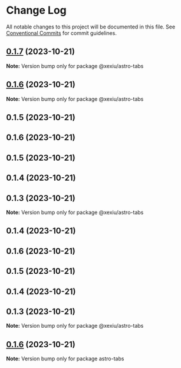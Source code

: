 # Change Log

All notable changes to this project will be documented in this file.
See [Conventional Commits](https://conventionalcommits.org) for commit guidelines.

## [0.1.7](https://github.com/xexiu/astro-components/compare/@xexiu/astro-tabs@0.1.6...@xexiu/astro-tabs@0.1.7) (2023-10-21)

**Note:** Version bump only for package @xexiu/astro-tabs





## [0.1.6](https://github.com/xexiu/astro-components/compare/@xexiu/astro-tabs@0.1.5...@xexiu/astro-tabs@0.1.6) (2023-10-21)

**Note:** Version bump only for package @xexiu/astro-tabs





## 0.1.5 (2023-10-21)



## 0.1.6 (2023-10-21)



## 0.1.5 (2023-10-21)



## 0.1.4 (2023-10-21)



## 0.1.3 (2023-10-21)

**Note:** Version bump only for package @xexiu/astro-tabs





## 0.1.4 (2023-10-21)



## 0.1.6 (2023-10-21)



## 0.1.5 (2023-10-21)



## 0.1.4 (2023-10-21)



## 0.1.3 (2023-10-21)

**Note:** Version bump only for package @xexiu/astro-tabs





## [0.1.6](https://github.com/xexiu/astro-components/compare/v0.1.5...v0.1.6) (2023-10-21)

**Note:** Version bump only for package astro-tabs
